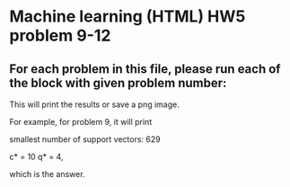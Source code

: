 # Machine learning (HTML) HW5 problem 9-12

## For each problem in this file, please run each of the block with given problem number:

This will print the results or save a png image.

For example, for problem 9, it will print

smallest number of support vectors: 629

c* = 10 q* = 4,

which is the answer.
